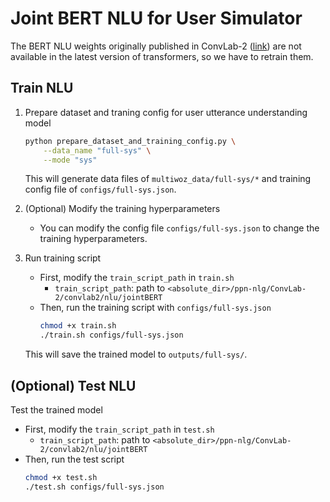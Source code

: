 # Joint BERT NLU for User Simulator

The BERT NLU weights originally published in ConvLab-2 ([link](https://github.com/thu-coai/ConvLab-2/tree/master/convlab2/nlu/jointBERT/multiwoz)) are not available in the latest version of transformers, so we have to retrain them.

## Train NLU
1. Prepare dataset and traning config for user utterance understanding model
    ```bash
    python prepare_dataset_and_training_config.py \
        --data_name "full-sys" \
        --mode "sys"
    ```
    This will generate data files of `multiwoz_data/full-sys/*` and training config file of `configs/full-sys.json`.

2. (Optional) Modify the training hyperparameters
    - You can modify the config file `configs/full-sys.json` to change the training hyperparameters.

3. Run training script
    - First, modify the `train_script_path` in `train.sh`
        - `train_script_path`: path to `<absolute_dir>/ppn-nlg/ConvLab-2/convlab2/nlu/jointBERT`
    - Then, run the training script with `configs/full-sys.json`
        ```bash
        chmod +x train.sh
        ./train.sh configs/full-sys.json
        ```
    This will save the trained model to `outputs/full-sys/`.

## (Optional) Test NLU
Test the trained model
- First, modify the `train_script_path` in `test.sh`
    - `train_script_path`: path to `<absolute_dir>/ppn-nlg/ConvLab-2/convlab2/nlu/jointBERT`
- Then, run the test script
    ```bash
    chmod +x test.sh
    ./test.sh configs/full-sys.json
    ```
